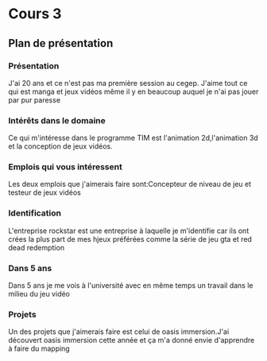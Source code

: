 # Cours 3
## Plan de présentation

### Présentation
J'ai 20 ans et ce n'est pas ma première session au cegep.
J'aime tout ce qui est manga et jeux vidéos même il y en beaucoup auquel je n'ai pas jouer par pur paresse

### Intérêts dans le domaine
Ce qui m'intéresse dans le programme TIM est l'animation 2d,l'animation 3d et la conception de jeux vidéos. 

### Emplois qui vous intéressent
Les deux emplois que j'aimerais faire sont:Concepteur de niveau de jeu et testeur de jeux vidéos
### Identification
L'entreprise rockstar est une entreprise à laquelle je m'identifie car ils ont crées la plus part de mes hjeux préférées comme la série de jeu gta et red dead redemption
### Dans 5 ans
Dans 5 ans je me vois à l'université avec en même temps un travail dans le milieu du jeu vidéo
### Projets
Un des projets que j'aimerais faire est celui de oasis immersion.J'ai découvert oasis immersion cette année et ça m'a donné envie d'apprendre à faire du mapping 
